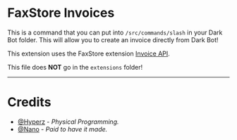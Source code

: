 # FaxStore Invoices
This is a command that you can put into `/src/commands/slash` in your Dark Bot folder. This will allow you to create an invoice directly from Dark Bot!

This extension uses the FaxStore extension [Invoice API](https://github.com/FAXES/faxstore-extensions/tree/main/Invoice%20API).

This file does **NOT** go in the `extensions` folder!

---

# Credits
- [@Hyperz](https://store.hyperz.net/discord) - *Physical Programming.*
- [@Nano](https://micromodifications.net) - *Paid to have it made.*
